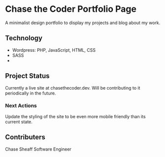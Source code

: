 # Chase the Coder Portfolio Page

A minimalist design portfolio to display my projects and blog about my work.

## Technology

* Wordpress: PHP, JavaScript, HTML, CSS
* SASS
* 

## Project Status

Currently a live site at chasethecoder.dev.
Will be contributing to it periodically in the future.

### Next Actions

Update the styling of the site to be even more mobile friendly than its current state.

## Contributers
Chase Sheaff
Software Engineer
